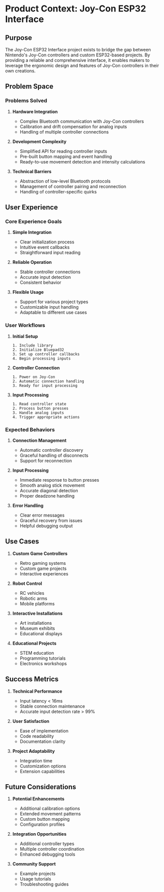 # Product Context: Joy-Con ESP32 Interface

## Purpose

The Joy-Con ESP32 Interface project exists to bridge the gap between Nintendo's Joy-Con controllers and custom ESP32-based projects. By providing a reliable and comprehensive interface, it enables makers to leverage the ergonomic design and features of Joy-Con controllers in their own creations.

## Problem Space

### Problems Solved

1. **Hardware Integration**
   - Complex Bluetooth communication with Joy-Con controllers
   - Calibration and drift compensation for analog inputs
   - Handling of multiple controller connections

2. **Development Complexity**
   - Simplified API for reading controller inputs
   - Pre-built button mapping and event handling
   - Ready-to-use movement detection and intensity calculations

3. **Technical Barriers**
   - Abstraction of low-level Bluetooth protocols
   - Management of controller pairing and reconnection
   - Handling of controller-specific quirks

## User Experience

### Core Experience Goals

1. **Simple Integration**
   - Clear initialization process
   - Intuitive event callbacks
   - Straightforward input reading

2. **Reliable Operation**
   - Stable controller connections
   - Accurate input detection
   - Consistent behavior

3. **Flexible Usage**
   - Support for various project types
   - Customizable input handling
   - Adaptable to different use cases

### User Workflows

1. **Initial Setup**
   ```
   1. Include library
   2. Initialize Bluepad32
   3. Set up controller callbacks
   4. Begin processing inputs
   ```

2. **Controller Connection**
   ```
   1. Power on Joy-Con
   2. Automatic connection handling
   3. Ready for input processing
   ```

3. **Input Processing**
   ```
   1. Read controller state
   2. Process button presses
   3. Handle analog inputs
   4. Trigger appropriate actions
   ```

### Expected Behaviors

1. **Connection Management**
   - Automatic controller discovery
   - Graceful handling of disconnects
   - Support for reconnection

2. **Input Processing**
   - Immediate response to button presses
   - Smooth analog stick movement
   - Accurate diagonal detection
   - Proper deadzone handling

3. **Error Handling**
   - Clear error messages
   - Graceful recovery from issues
   - Helpful debugging output

## Use Cases

1. **Custom Game Controllers**
   - Retro gaming systems
   - Custom game projects
   - Interactive experiences

2. **Robot Control**
   - RC vehicles
   - Robotic arms
   - Mobile platforms

3. **Interactive Installations**
   - Art installations
   - Museum exhibits
   - Educational displays

4. **Educational Projects**
   - STEM education
   - Programming tutorials
   - Electronics workshops

## Success Metrics

1. **Technical Performance**
   - Input latency < 16ms
   - Stable connection maintenance
   - Accurate input detection rate > 99%

2. **User Satisfaction**
   - Ease of implementation
   - Code readability
   - Documentation clarity

3. **Project Adaptability**
   - Integration time
   - Customization options
   - Extension capabilities

## Future Considerations

1. **Potential Enhancements**
   - Additional calibration options
   - Extended movement patterns
   - Custom button mapping
   - Configuration profiles

2. **Integration Opportunities**
   - Additional controller types
   - Multiple controller coordination
   - Enhanced debugging tools

3. **Community Support**
   - Example projects
   - Usage tutorials
   - Troubleshooting guides
